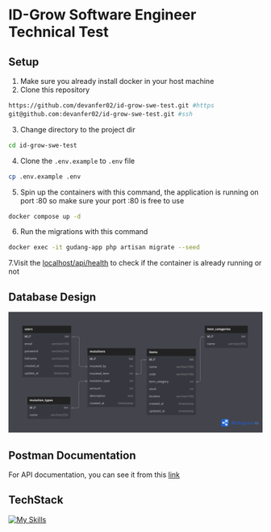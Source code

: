 # ID-Grow Software Engineer Technical Test

## Setup
1. Make sure you already install docker in your host machine
2. Clone this repository
```zsh
https://github.com/devanfer02/id-grow-swe-test.git #https
git@github.com:devanfer02/id-grow-swe-test.git #ssh
```
3. Change directory to the project dir
```zsh
cd id-grow-swe-test
```
4. Clone the ```.env.example``` to ```.env``` file
```zsh
cp .env.example .env
```
5. Spin up the containers with this command, the application is running on port :80 so make sure your port :80 is free to use
```zsh
docker compose up -d
```
6. Run the migrations with this command
```zsh
docker exec -it gudang-app php artisan migrate --seed
```
7.Visit the [localhost/api/health](http://localhost/api/health) to check if the container is already running or not

## Database Design

![img](./public/id-swe-test.png)

## Postman Documentation

For API documentation, you can see it from this [link](https://documenter.getpostman.com/view/27789368/2sAXqv5LjS)

## TechStack

[![My Skills](https://skillicons.dev/icons?i=laravel,php,mysql,docker,nginx)](https://skillicons.dev)
